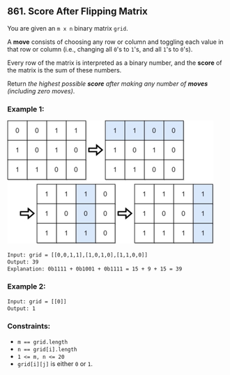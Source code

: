 ## 861. Score After Flipping Matrix

You are given an ```m x n``` binary matrix ```grid```.

A **move** consists of choosing any row or column and toggling each value in that row or column (i.e., changing all ```0```'s to ```1```'s, and all ```1```'s to ```0```'s).

Every row of the matrix is interpreted as a binary number, and the **score** of the matrix is the sum of these numbers.

Return *the highest possible **score** after making any number of **moves** (including zero moves)*.

### Example 1:

![Example 1](images/example1.jpg)

```
Input: grid = [[0,0,1,1],[1,0,1,0],[1,1,0,0]]
Output: 39
Explanation: 0b1111 + 0b1001 + 0b1111 = 15 + 9 + 15 = 39
```
### Example 2:
```
Input: grid = [[0]]
Output: 1
```

### Constraints:

* ```m == grid.length```
* ```n == grid[i].length```
* ```1 <= m, n <= 20```
* ```grid[i][j]``` is either ```0``` or ```1```.